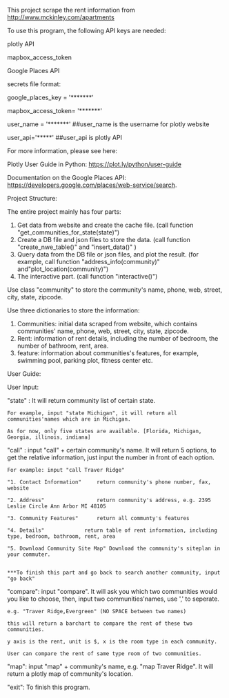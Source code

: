 This project scrape the rent information from http://www.mckinley.com/apartments

To use this program, the following API keys are needed:

plotly API

mapbox_access_token

Google Places API


secrets file format:

google_places_key = '*******'

mapbox_access_token= '*******'

user_name = '*******'  ##user_name is the username for plotly website

user_api='*****'       ##user_api is plotly API



For more information, please see here:

Plotly User Guide in Python:   https://plot.ly/python/user-guide

Documentation on the Google Places API: https://developers.google.com/places/web-service/search. 


Project Structure:

The entire project mainly has four parts:

1. Get data from website and create the cache file. (call function "get_communities_for_state(state)")
2. Create a DB file and json files to store the data. (call function "create_nwe_table()" and "insert_data()" )
3. Query data from the DB file or json files, and plot the result. (for example, call function "address_info(community)" and"plot_location(community)")
4. The interactive part. (call function "interactive()")


Use class "community" to store the community's name, phone, web, street, city, state, zipcode.

Use three dictionaries to store the information:

1. Communities: initial data scraped from website, which contains communities' name, phone, web, street, city, state, zipcode.
2. Rent: information of rent details, including the number of bedroom, the number of bathroom, rent, area.
3. feature: information about communities's features, for example, swimming pool, parking plot, fitness center etc.


User Guide:

User Input:

"state" : It will return community list of certain state.
 
	For example, input "state Michigan", it will return all communities'names which are in Michigan.

	As for now, only five states are available. [Florida, Michigan, Georgia, illinois, indiana]

"call" : input "call" + certain community's name. It will return 5 options, to get the relative information,
	just input the number in front of each option.

	For example: input "call Traver Ridge"

	"1. Contact Information"  	 return community's phone number, fax, website

	"2. Address"              	 return community's address, e.g. 2395 Leslie Circle Ann Arbor MI 48105

	"3. Community Features"	  	 return all communty's features

	"4. Details"		  	 return table of rent information, including type, bedroom, bathroom, rent, area

	"5. Download Community Site Map" Download the community's siteplan in your commuter.


	***To finish this part and go back to search another community, input "go back"


"compare": input "compare". It will ask you which two communities would you like to choose, then, input two communities'names, use ',' to seperate. 

	e.g. "Traver Ridge,Evergreen" (NO SPACE between two names)

	this will return a barchart to compare the rent of these two communities.

	y axis is the rent, unit is $, x is the room type in each community. 

	User can compare the rent of same type room of two communities. 


"map":	input "map" + community's name, e.g. "map Traver Ridge". It will return a plotly map of community's location.


"exit": To finish this program.
